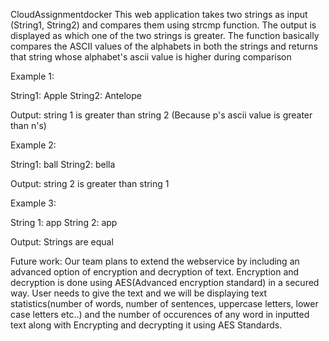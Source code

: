 
CloudAssignmentdocker
This web application takes two strings as input (String1, String2) and compares them using strcmp function. The output is displayed as which one of the two strings is greater. The function basically compares the ASCII values of the alphabets in both the strings and returns that string whose alphabet's ascii value is higher during comparison

Example 1:

String1: Apple String2: Antelope

Output: string 1 is greater than string 2 (Because p's ascii value is greater than n's)

Example 2:

String1: ball
String2: bella

Output: string 2 is greater than string 1

Example 3:

String 1: app String 2: app

Output: Strings are equal

Future work: Our team plans to extend the webservice by including an advanced option of encryption and decryption of text. Encryption and decryption is done using AES(Advanced encryption standard) in a secured way. User needs to give the text and we will be displaying text statistics(number of words, number of sentences, uppercase letters, lower case letters etc..) and the number of occurences of any word in inputted text along with Encrypting and decrypting it using AES Standards.
